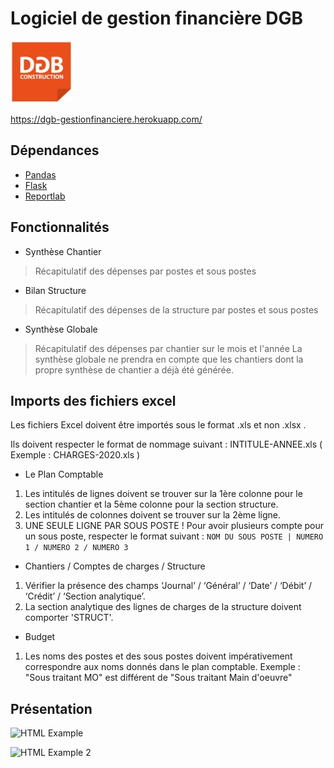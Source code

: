 # Logiciel de gestion financière DGB
![DGB LOGO](https://github.com/vidanm/DGB-Gestion/blob/master/images/DGB.jpeg)

https://dgb-gestionfinanciere.herokuapp.com/

## Dépendances
- [Pandas](https://github.com/pandas-dev/pandas)
- [Flask](https://github.com/pallets/flask)
- [Reportlab](https://github.com/MrBitBucket/reportlab-mirror)

## Fonctionnalités

- Synthèse Chantier
> Récapitulatif des dépenses par postes et sous postes

- Bilan Structure
> Récapitulatif des dépenses de la structure par postes et sous postes

- Synthèse Globale
> Récapitulatif des dépenses par chantier sur le mois et l'année 
> La synthèse globale ne prendra en compte que les chantiers dont la propre synthèse de chantier a déjà été générée.

## Imports des fichiers excel

Les fichiers Excel doivent être importés sous le format .xls et non .xlsx .

Ils doivent respecter le format de nommage suivant : INTITULE-ANNEE.xls
( Exemple : CHARGES-2020.xls )

- Le Plan Comptable
1. Les intitulés de lignes doivent se trouver sur la 1ère colonne pour le section chantier et la 5ème colonne pour la section structure.
2. Les intitulés de colonnes doivent se trouver sur la 2ème ligne.
3. UNE SEULE LIGNE PAR SOUS POSTE ! Pour avoir plusieurs compte pour un sous poste, respecter le format suivant :
`NOM DU SOUS POSTE | NUMERO 1 / NUMERO 2 / NUMERO 3`

- Chantiers / Comptes de charges / Structure
1. Vérifier la présence des champs ‘Journal’ / ‘Général’ / ‘Date’ / ‘Débit’ / ‘Crédit’ / ‘Section analytique’.
2. La section analytique des lignes de charges de la structure doivent comporter 'STRUCT'.

- Budget
1. Les noms des postes et des sous postes doivent impérativement correspondre aux noms donnés dans le plan
comptable. Exemple : "Sous traitant MO" est différent de "Sous traitant Main d'oeuvre"


## Présentation
![HTML Example](https://github.com/vidanm/DGB_Gesfin/blob/master/images/Capture%20d%E2%80%99%C3%A9cran%20de%202021-01-29%2015-53-25.png)

![HTML Example 2](https://github.com/vidanm/DGB_Gesfin/blob/master/images/Capture%20d%E2%80%99%C3%A9cran%20de%202021-01-29%2015-52-55.png)

